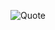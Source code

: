 ![Quote](https://github-readme-quotes-bay.vercel.app/quote?theme=gruvbox&animation=grow_out_in&layout=samuel&font=Calligraffitti&fontColor=purple&bgColor=purple)
